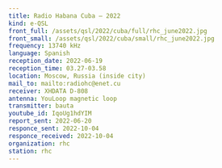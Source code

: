 ```yaml
---
title: Radio Habana Cuba — 2022
kind: e-QSL
front_full: /assets/qsl/2022/cuba/full/rhc_june2022.jpg
front_small: /assets/qsl/2022/cuba/small/rhc_june2022.jpg
frequency: 13740 kHz
language: Spanish
reception_date: 2022-06-19
reception_time: 03.27-03.58
location: Moscow, Russia (inside city)
mail_to: mailto:radiohc@enet.cu
receiver: XHDATA D-808
antenna: YouLoop magnetic loop
transmitter: bauta
youtube_id: IqoUg1hdYIM
report_sent: 2022-06-20
responce_sent: 2022-10-04
responce_received: 2022-10-04
organization: rhc
station: rhc
---
```

